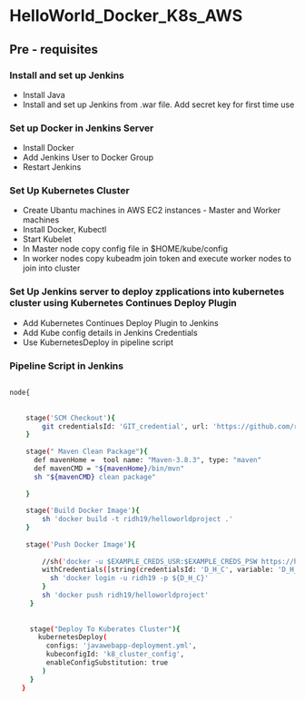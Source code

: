 # HelloWorld_Docker_K8s_AWS

## Pre - requisites

### Install and set up Jenkins
- Install Java
- Install and set up Jenkins from .war file. Add secret key for first time use

### Set up Docker in Jenkins Server
- Install Docker
- Add Jenkins User to Docker Group
- Restart Jenkins

### Set Up Kubernetes Cluster
- Create Ubantu machines in AWS EC2 instances - Master and Worker machines
- Install Docker, Kubectl
- Start Kubelet
- In Master node copy config file in $HOME/kube/config
- In worker nodes copy kubeadm join token and execute  worker nodes to join into cluster

### Set Up Jenkins server to deploy zpplications into kubernetes cluster using Kubernetes Continues Deploy Plugin
- Add  Kubernetes Continues Deploy Plugin to Jenkins
- Add Kube config details in Jenkins Credentials
- Use KubernetesDeploy in pipeline script

### Pipeline Script in Jenkins

```bash

node{
    
    
    stage('SCM Checkout'){
        git credentialsId: 'GIT_credential', url: 'https://github.com/ripankumardhar/HelloWorld_Docker_K8s_AWS.git',branch: 'main'
    }
   
    stage(" Maven Clean Package"){
      def mavenHome =  tool name: "Maven-3.8.3", type: "maven"
      def mavenCMD = "${mavenHome}/bin/mvn"
      sh "${mavenCMD} clean package"
      
    } 
    
    stage('Build Docker Image'){
        sh 'docker build -t ridh19/helloworldproject .'
    }
    
    stage('Push Docker Image'){
        
        //sh('docker -u $EXAMPLE_CREDS_USR:$EXAMPLE_CREDS_PSW https://hub.docker.com')
        withCredentials([string(credentialsId: 'D_H_C', variable: 'D_H_C')]) {
          sh 'docker login -u ridh19 -p ${D_H_C}'
        }
        sh 'docker push ridh19/helloworldproject'
     }
       
      
     stage("Deploy To Kuberates Cluster"){
       kubernetesDeploy(
         configs: 'javawebapp-deployment.yml', 
         kubeconfigId: 'k8_cluster_config',
         enableConfigSubstitution: true
        )
     }
   }

```

